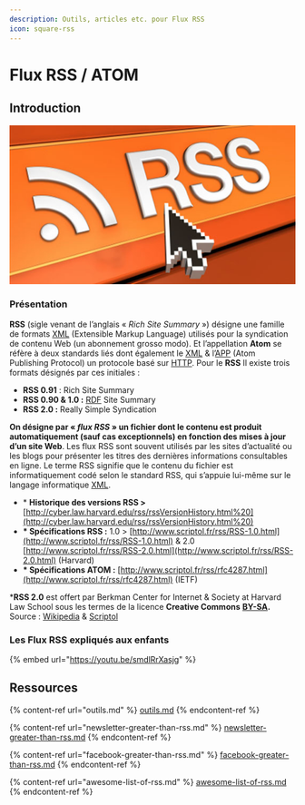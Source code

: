 ```yaml
---
description: Outils, articles etc. pour Flux RSS
icon: square-rss
---
```


# Flux RSS / ATOM

## Introduction

![Le RSS caylavie !](<../../.gitbook/assets/image (10).png>)

### **Présentation**

**RSS** (sigle venant de l’anglais « _Rich Site Summary_ ») désigne une famille de formats [XML](https://fr.wikipedia.org/wiki/Extensible_Markup_Language) (Extensible Markup Language) utilisés pour la syndication de contenu Web (un abonnement grosso modo). Et l’appellation **Atom** se réfère à deux standards liés dont également le [XML](https://fr.wikipedia.org/wiki/Extensible_Markup_Language) & l’[APP](https://fr.wikipedia.org/wiki/Atom_Publishing_Protocol) (Atom Publishing Protocol) un protocole basé sur [HTTP](https://fr.wikipedia.org/wiki/Hypertext_Transfer_Protocol). Pour le **RSS** Il existe trois formats désignés par ces initiales :

* **RSS 0.91** : Rich Site Summary
* **RSS 0.90 & 1.0 :** [RDF](https://fr.wikipedia.org/wiki/Resource_Description_Framework) Site Summary
* **RSS 2.0 :** Really Simple Syndication

**On désigne par «&#x20;**_**flux RSS**_**&#x20;» un fichier dont le contenu est produit automatiquement (sauf cas exceptionnels) en fonction des mises à jour d’un site Web**. Les flux RSS sont souvent utilisés par les sites d’actualité ou les blogs pour présenter les titres des dernières informations consultables en ligne. Le terme RSS signifie que le contenu du fichier est informatiquement codé selon le standard RSS, qui s’appuie lui-même sur le langage informatique [XML](https://fr.wikipedia.org/wiki/Extensible_Markup_Language).

* \* **Historique des versions RSS >** [http://cyber.law.harvard.edu/rss/rssVersionHistory.html%20](http://cyber.law.harvard.edu/rss/rssVersionHistory.html%20)
* **\* Spécifications RSS :** 1.0 > [http://www.scriptol.fr/rss/RSS-1.0.html](http://www.scriptol.fr/rss/RSS-1.0.html) & 2.0 [http://www.scriptol.fr/rss/RSS-2.0.html](http://www.scriptol.fr/rss/RSS-2.0.html) (Harvard)
* **\* Spécifications ATOM :** [http://www.scriptol.fr/rss/rfc4287.html](http://www.scriptol.fr/rss/rfc4287.html) (IETF)

\***RSS 2.0** est offert par Berkman Center for Internet & Society at Harvard Law School sous les termes de la licence **Creative Commons** [**BY-SA**](http://creativecommons.org/licenses/by-sa/1.0/)**.** Source : [Wikipedia](https://fr.wikipedia.org/wiki/RSS) & [Scriptol](http://www.scriptol.fr/)

### Les Flux RSS expliqués aux enfants

{% embed url="https://youtu.be/smdlRrXasjg" %}



## **Ressources**

{% content-ref url="outils.md" %}
[outils.md](outils.md)
{% endcontent-ref %}

{% content-ref url="newsletter-greater-than-rss.md" %}
[newsletter-greater-than-rss.md](newsletter-greater-than-rss.md)
{% endcontent-ref %}

{% content-ref url="facebook-greater-than-rss.md" %}
[facebook-greater-than-rss.md](facebook-greater-than-rss.md)
{% endcontent-ref %}

{% content-ref url="awesome-list-of-rss.md" %}
[awesome-list-of-rss.md](awesome-list-of-rss.md)
{% endcontent-ref %}





